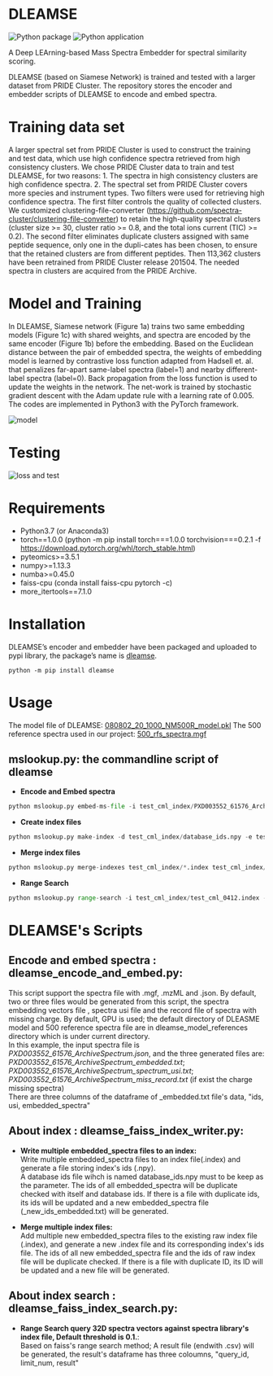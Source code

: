 # DLEAMSE
![Python package](https://github.com/bigbio/DLEAMSE/workflows/Python%20package/badge.svg?branch=master)
![Python application](https://github.com/bigbio/DLEAMSE/workflows/Python%20application/badge.svg?branch=master)

A Deep LEArning-based Mass Spectra Embedder for spectral similarity scoring.

DLEAMSE (based on Siamese Network) is trained and tested with a larger dataset from PRIDE Cluster. The repository stores the encoder and embedder scripts of DLEAMSE to encode and embed spectra.


# Training data set

A larger spectral set from PRIDE Cluster is used to construct the training and test data, which use high confidence spectra retrieved from high consistency clusters. We chose PRIDE Cluster data to train and test DLEAMSE, for two reasons: 1. The spectra in high consistency clusters are high confidence spectra. 2. The spectral set from PRIDE Cluster covers more species and instrument types. Two filters were used for retrieving high confidence spectra. The first filter controls the quality of collected clusters. We customized clustering-file-converter (https://github.com/spectra-cluster/clustering-file-converter) to retain the high-quality spectral clusters (cluster size >= 30, cluster ratio >= 0.8, and the total ions current (TIC) >= 0.2). The second filter eliminates duplicate clusters assigned with same peptide sequence, only one in the dupli-cates has been chosen, to ensure that the retained clusters are from different peptides. Then 113,362 clusters have been retrained from PRIDE Cluster release 201504. The needed spectra in clusters are acquired from the PRIDE Archive.


# Model and Training

In DLEAMSE, Siamese network (Figure 1a) trains two same embedding models (Figure 1c) with shared weights, and spectra are encoded by the same encoder (Figure 1b) before the embedding. Based on the Euclidean distance between the pair of embedded spectra, the weights of embedding model is learned by contrastive loss function adapted from Hadsell et. al. that penalizes far-apart same-label spectra (label=1) and nearby different-label spectra (label=0). Back propagation from the loss function is used to update the weights in the network. The net-work is trained by stochastic gradient descent with the Adam update rule with a learning rate of 0.005. The codes are implemented in Python3 with the PyTorch framework.


![model](https://github.com/bigbio/DLEAMSE/raw/master/dleamse/dleamse_model_references/model.png)


# Testing
![loss and test](https://github.com/bigbio/DLEAMSE/raw/master/dleamse/dleamse_model_references/loss_and_test.png)

# Requirements

- Python3.7 (or Anaconda3)
- torch==1.0.0 (python -m pip install torch===1.0.0 torchvision===0.2.1 -f https://download.pytorch.org/whl/torch_stable.html)
- pyteomics>=3.5.1
- numpy>=1.13.3
- numba>=0.45.0
- faiss-cpu (conda install faiss-cpu pytorch -c)
- more_itertools==7.1.0


# Installation

DLEAMSE’s encoder and embedder have been packaged and uploaded to pypi library, the package’s name is [dleamse](https://pypi.org/project/dleamse/).

`python -m pip install dleamse`


# Usage

The model file of DLEAMSE: [080802_20_1000_NM500R_model.pkl](https://github.com/bigbio/DLEAMSE/tree/master/src/DLEAMSE/siamese_modle_reference)
The 500 reference spectra used in our project: [500_rfs_spectra.mgf](https://github.com/bigbio/DLEAMSE/tree/master/src/DLEAMSE/siamese_modle_reference)
## mslookup.py: the commandline script of dleamse<br>

* **Encode and Embed spectra** <br>

```python
python mslookup.py embed-ms-file -i test_cml_index/PXD003552_61576_ArchiveSpectrum.json
```

* **Create index files** <br>

```python
python mslookup.py make-index -d test_cml_index/database_ids.npy -e test_cml_index/ -o test_cml_index/test_cml_0412_01.index
```

* **Merge index files**<br>

```python
python mslookup.py merge-indexes test_cml_index/*.index test_cml_index/test_cml_merge_0412.index
```

* **Range Search**<br>

```python
python mslookup.py range-search -i test_cml_index/test_cml_0412.index -e test_cml_index/*_new_ids_embedded.txt -o test_cml_index/test_cml_rangesearch_rlt.csv
```


# DLEAMSE's Scripts

## **Encode and embed spectra : dleamse_encode_and_embed.py**:

This script support the spectra file with .mgf, .mzML and .json. By default, two or three files would be generated from this script, the spectra embedding vectors file , spectra usi file and the record file of spectra with missing charge. By default, GPU is used; the default directory of DLEASME model and 500 reference spectra file are in dleamse_model_references directory which is under current directory.<br>
In this example, the input spectra file is *PXD003552_61576_ArchiveSpectrum.json*, and the three generated files are: *PXD003552_61576_ArchiveSpectrum_embedded.txt*; *PXD003552_61576_ArchiveSpectrum_spectrum_usi.txt*; *PXD003552_61576_ArchiveSpectrum_miss_record.txt* (if exist the charge missing spectra) <br>
There are three columns of the dataframe of _embedded.txt file's data, "ids, usi, embedded_spectra"<br>

## **About index : dleamse_faiss_index_writer.py**:

* **Write multiple embedded_spectra files to an index:** <br>
Write multiple embedded_spectra files to an index file(.index) and generate a file storing index's ids (.npy).<br>
A database ids file wihch is named database_ids.npy must to be keep as the parameter. The ids of all embedded_spectra will be duplicate checked with itself and database ids. If there is a file with duplicate ids, its ids will be updated and a new embedded_spectra file (_new_ids_embedded.txt) will be generated.<br>


* **Merge multiple index files:** <br>
Add multiple new embedded_spectra files to the existing raw index file (.index), and generate a new .index file and its corresponding index's ids file.
The ids of all new embedded_spectra file and the ids of raw index file will be duplicate checked. If there is a file with duplicate ID, its ID will be updated and a new file will be generated.<br>


## **About index search : dleamse_faiss_index_search.py**:
* **Range Search query 32D spectra vectors against spectra library's index file, Default threshold is 0.1.**:<br>
Based on faiss's range search method; A result file (endwith .csv) will be generated, the result's dataframe has three coloumns, "query_id, limit_num, result"
